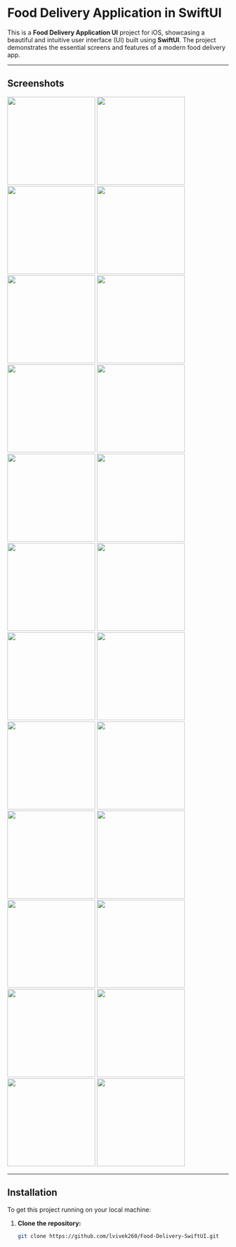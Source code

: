 # Food Delivery Application in SwiftUI  

This is a **Food Delivery Application UI** project for iOS, showcasing a beautiful and intuitive user interface (UI) built using **SwiftUI**. The project demonstrates the essential screens and features of a modern food delivery app.

---

## Screenshots  

<img src="https://github.com/user-attachments/assets/8cf0b051-b028-4662-9459-b320f8e51b40" width="200">
<img src="https://github.com/user-attachments/assets/25cf3067-c366-4874-ba03-ea33ad97e8bf" width="200">
<img src="https://github.com/user-attachments/assets/139b52a1-75c6-4195-989e-d1a728fa1da8" width="200">
<img src="https://github.com/user-attachments/assets/0fa66b1b-07d7-4423-b6c1-63cfedc6bf91" width="200">
<img src="https://github.com/user-attachments/assets/5069054f-1c14-44a4-bc29-f47478a29476" width="200">
<img src="https://github.com/user-attachments/assets/d54e8bb8-7c99-4e82-b0ef-3fe318b952a4" width="200">
<img src="https://github.com/user-attachments/assets/edc53e5c-45fd-42c2-905b-01e249ecb516" width="200">
<img src="https://github.com/user-attachments/assets/79519358-ed28-4158-927c-69902e43e666" width="200">
<img src="https://github.com/user-attachments/assets/dde5ad13-05b9-4d70-92f0-4e0b116ba157" width="200">
<img src="https://github.com/user-attachments/assets/a8640c96-39ca-4513-b6ec-296314c4c6eb" width="200">
<img src="https://github.com/user-attachments/assets/86dcdb05-a13b-41cd-bb06-4c7b648633e6" width="200">
<img src="https://github.com/user-attachments/assets/b5c18e1f-6fcc-4181-a466-0387fc65c522" width="200">
<img src="https://github.com/user-attachments/assets/27379291-1377-417a-8d97-579e756ae31a" width="200">
<img src="https://github.com/user-attachments/assets/990b5a86-f962-4743-a258-def5f0f743a8" width="200">
<img src="https://github.com/user-attachments/assets/e7745b72-412b-4782-9a44-cf983cfa9683" width="200">
<img src="https://github.com/user-attachments/assets/a0fe5a89-a316-449a-ab8c-dbdaefdb113d" width="200">
<img src="https://github.com/user-attachments/assets/87c6cf37-8feb-4c46-9a58-0013247215ae" width="200">
<img src="https://github.com/user-attachments/assets/97ac4e45-4f25-4d9e-9833-8ef22613b078" width="200">
<img src="https://github.com/user-attachments/assets/cc996b71-628c-4648-9612-dd0b19a6b12b" width="200">
<img src="https://github.com/user-attachments/assets/6ae2f257-0fc0-491e-aec8-eace8fdb2b18" width="200">
<img src="https://github.com/user-attachments/assets/0fd8d50f-d0da-4991-8898-9a5f3675819b" width="200">
<img src="https://github.com/user-attachments/assets/09210469-3234-4a69-b66a-c4dd62e804cf" width="200">
<img src="https://github.com/user-attachments/assets/72cc794c-4303-41ab-86a1-64f0a3304af2" width="200">
<img src="https://github.com/user-attachments/assets/dfa08c65-a48e-4d4c-8a09-e17dd483a3a8" width="200">

---

## Installation  

To get this project running on your local machine:

1. **Clone the repository:**  

   ```bash  
   git clone https://github.com/lvivek260/Food-Delivery-SwiftUI.git  
